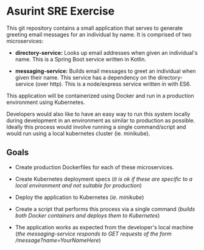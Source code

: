 # Asurint SRE Exercise

This git repository contains a small application that serves to generate greeting email messages for an individual by name. It is comprised of two microservices:

* **directory-service:** Looks up email addresses when given an individual's name. This is a Spring Boot service written in Kotlin.

* **messaging-service:** Builds email messages to greet an individual when given their name. This service has a dependency on the directory-service (over http). This is a node/express service written in  with ES6.

This application will be containerized using Docker and run in a production environment using Kubernetes.

Developers would also like to have an easy way to run this system locally during development in an environment as similar to production as possible. Ideally this process would involve running a single command/script and would run using a local kubernetes cluster (ie. minikube).


## Goals

* Create production Dockerfiles for each of these microservices.

* Create Kubernetes deployment specs (*it is ok if these are specific to a local environment and not suitable for production*)

* Deploy the application to Kubernetes (*ie. minikube*)

* Create a script that performs this process via a single command (*builds both Docker containers and deploys them to Kubernetes*)

* The application works as expected from the developer's local machine (*the messaging-service responds to GET requests of the form /message?name=YourNameHere*)